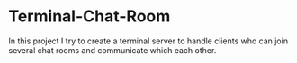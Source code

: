 # Terminal-Chat-Room

In this project I try to create a terminal server to handle clients who can join several chat rooms and communicate which each other.
